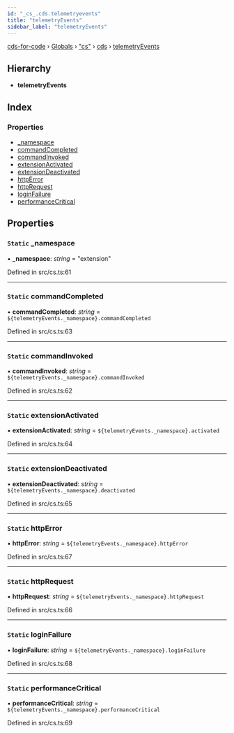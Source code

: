 ```yaml
---
id: "_cs_.cds.telemetryevents"
title: "telemetryEvents"
sidebar_label: "telemetryEvents"
---
```


[cds-for-code](../index.md) › [Globals](../globals.md) › ["cs"](../modules/_cs_.md) › [cds](../modules/_cs_.cds.md) › [telemetryEvents](_cs_.cds.telemetryevents.md)

## Hierarchy

* **telemetryEvents**

## Index

### Properties

* [_namespace](_cs_.cds.telemetryevents.md#static-_namespace)
* [commandCompleted](_cs_.cds.telemetryevents.md#static-commandcompleted)
* [commandInvoked](_cs_.cds.telemetryevents.md#static-commandinvoked)
* [extensionActivated](_cs_.cds.telemetryevents.md#static-extensionactivated)
* [extensionDeactivated](_cs_.cds.telemetryevents.md#static-extensiondeactivated)
* [httpError](_cs_.cds.telemetryevents.md#static-httperror)
* [httpRequest](_cs_.cds.telemetryevents.md#static-httprequest)
* [loginFailure](_cs_.cds.telemetryevents.md#static-loginfailure)
* [performanceCritical](_cs_.cds.telemetryevents.md#static-performancecritical)

## Properties

### `Static` _namespace

▪ **_namespace**: *string* = "extension"

Defined in src/cs.ts:61

___

### `Static` commandCompleted

▪ **commandCompleted**: *string* = `${telemetryEvents._namespace}.commandCompleted`

Defined in src/cs.ts:63

___

### `Static` commandInvoked

▪ **commandInvoked**: *string* = `${telemetryEvents._namespace}.commandInvoked`

Defined in src/cs.ts:62

___

### `Static` extensionActivated

▪ **extensionActivated**: *string* = `${telemetryEvents._namespace}.activated`

Defined in src/cs.ts:64

___

### `Static` extensionDeactivated

▪ **extensionDeactivated**: *string* = `${telemetryEvents._namespace}.deactivated`

Defined in src/cs.ts:65

___

### `Static` httpError

▪ **httpError**: *string* = `${telemetryEvents._namespace}.httpError`

Defined in src/cs.ts:67

___

### `Static` httpRequest

▪ **httpRequest**: *string* = `${telemetryEvents._namespace}.httpRequest`

Defined in src/cs.ts:66

___

### `Static` loginFailure

▪ **loginFailure**: *string* = `${telemetryEvents._namespace}.loginFailure`

Defined in src/cs.ts:68

___

### `Static` performanceCritical

▪ **performanceCritical**: *string* = `${telemetryEvents._namespace}.performanceCritical`

Defined in src/cs.ts:69
